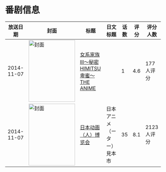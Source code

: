 # 番剧信息

|放送日期|封面|标题|日文标题|话数|评分|评分人数|
|---|---|---|---|---|---|---|
|2014-11-07|<img src="https://bangumi.tv/img/no_icon_subject.png" alt="封面" style="width:150px;height:200px;object-fit:cover;">|[女系家族III～秘密HIMITSU卑蜜～ THE ANIME](https://bangumi.tv/subject/117906)||1|4.6|177人评分|
|2014-11-07|<img src="https://lain.bgm.tv/pic/cover/c/38/f8/116370_mOhOD.jpg" alt="封面" style="width:150px;height:200px;object-fit:cover;">|[日本动画（人）博览会](https://bangumi.tv/subject/116370)|日本アニメ（ーター）見本市|35|8.1|2123人评分|
